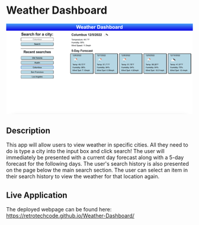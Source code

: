 # Weather Dashboard
![The webpage displaying weather for Columbus](./assets/images/webpage.png)

## Description
This app will allow users to view weather in specific cities. All they need to do is type a city into the input box and click search! The user will immediately be presented with a current day forecast along with a 5-day forecast for the following days. The user's search history is also presented on the page below the main search section. The user can select an item in their search history to view the weather for that location again.

## Live Application
The deployed webpage can be found here: https://retrotechcode.github.io/Weather-Dashboard/